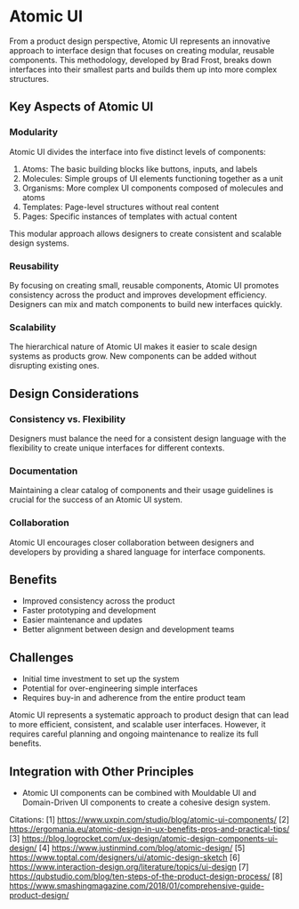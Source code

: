 # Atomic UI

From a product design perspective, Atomic UI represents an innovative approach to interface design that focuses on creating modular, reusable components. This methodology, developed by Brad Frost, breaks down interfaces into their smallest parts and builds them up into more complex structures.

## Key Aspects of Atomic UI

### Modularity

Atomic UI divides the interface into five distinct levels of components:

1. Atoms: The basic building blocks like buttons, inputs, and labels
2. Molecules: Simple groups of UI elements functioning together as a unit
3. Organisms: More complex UI components composed of molecules and atoms
4. Templates: Page-level structures without real content
5. Pages: Specific instances of templates with actual content

This modular approach allows designers to create consistent and scalable design systems.

### Reusability

By focusing on creating small, reusable components, Atomic UI promotes consistency across the product and improves development efficiency. Designers can mix and match components to build new interfaces quickly.

### Scalability

The hierarchical nature of Atomic UI makes it easier to scale design systems as products grow. New components can be added without disrupting existing ones.

## Design Considerations

### Consistency vs. Flexibility

Designers must balance the need for a consistent design language with the flexibility to create unique interfaces for different contexts.

### Documentation

Maintaining a clear catalog of components and their usage guidelines is crucial for the success of an Atomic UI system.

### Collaboration

Atomic UI encourages closer collaboration between designers and developers by providing a shared language for interface components.

## Benefits

- Improved consistency across the product
- Faster prototyping and development
- Easier maintenance and updates
- Better alignment between design and development teams

## Challenges

- Initial time investment to set up the system
- Potential for over-engineering simple interfaces
- Requires buy-in and adherence from the entire product team

Atomic UI represents a systematic approach to product design that can lead to more efficient, consistent, and scalable user interfaces. However, it requires careful planning and ongoing maintenance to realize its full benefits.

## Integration with Other Principles

- Atomic UI components can be combined with Mouldable UI and Domain-Driven UI components to create a cohesive design system.

Citations:
[1] https://www.uxpin.com/studio/blog/atomic-ui-components/
[2] https://ergomania.eu/atomic-design-in-ux-benefits-pros-and-practical-tips/
[3] https://blog.logrocket.com/ux-design/atomic-design-components-ui-design/
[4] https://www.justinmind.com/blog/atomic-design/
[5] https://www.toptal.com/designers/ui/atomic-design-sketch
[6] https://www.interaction-design.org/literature/topics/ui-design
[7] https://qubstudio.com/blog/ten-steps-of-the-product-design-process/
[8] https://www.smashingmagazine.com/2018/01/comprehensive-guide-product-design/
